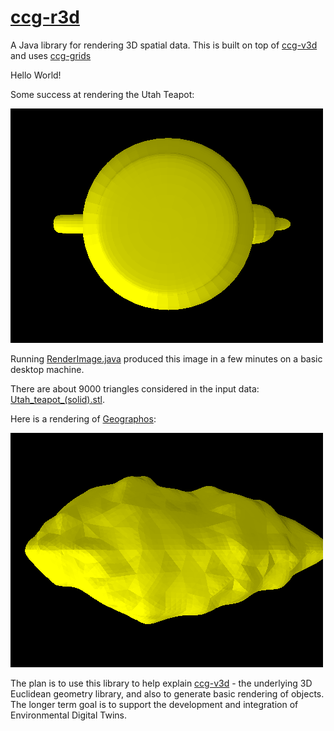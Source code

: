# [ccg-r3d](https://github.com/agdturner/ccg-r3d)
A Java library for rendering 3D spatial data. This is built on top of [ccg-v3d]((https://github.com/agdturner/ccg-v3d)) and uses [ccg-grids]((https://github.com/agdturner/ccg-grids))

Hello World!

Some success at rendering the Utah Teapot:

<img alt="A yellow rendering of the Utah Teapot" src="data/Utah_teapot_(solid)_500x375_-8.png" />

Running [RenderImage.java](src/main/java/uk/ac/leeds/ccg/r3d/RenderImage.java) produced this image in a few minutes on a basic desktop machine.

There are about 9000 triangles considered in the input data: [Utah_teapot_(solid).stl](data/Utah_teapot_(solid).stl).

Here is a rendering of [Geographos](https://en.wikipedia.org/wiki/1620_Geographos):

<img alt="A yellow rendering of Geographos" src="data/Geographos/1620geographos_500x375_-8.png" />

The plan is to use this library to help explain [ccg-v3d]((https://github.com/agdturner/ccg-v3d)) - the underlying 3D Euclidean geometry library, and also to generate basic rendering of objects. The longer term goal is to support the development and integration of Environmental Digital Twins.
